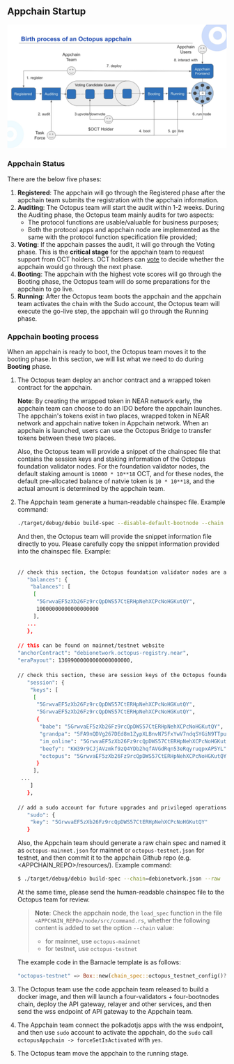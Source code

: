 ## Appchain Startup

![Appchain_Pipeline](../images/guides/appchain_pipeline.png)

### Appchain Status

There are the below five phases:

1. **Registered**: The appchain will go through the Registered phase after the appchain team submits the registration with the appchain information.
2. **Auditing**: The Octopus team will start the audit within 1-2 weeks. During the Auditing phase, the Octopus team mainly audits for two aspects:
    * The protocol functions are usable/valuable for business purposes;
    * Both the protocol apps and appchain node are implemented as the same with the protocol function specification file provided;
3. **Voting**: If the appchain passes the audit, it will go through the Voting phase. This is the **critical stage** for the appchain team to request support from OCT holders. OCT holders can [vote](./voting-appchain.md) to decide whether the appchain would go through the next phase.
4. **Booting**: The appchain with the highest vote scores will go through the Booting phase, the Octopus team will do some preparations for the appchain to go live.
5. **Running**: After the Octopus team boots the appchain and the appchain team activates the chain with the Sudo account,  the Octopus team will execute the go-live step, the appchain will go through the Running phase.

### Appchain booting process

When an appchain is ready to boot, the Octopus team moves it to the booting phase. In this section, we will list what we need to do during **Booting** phase.

1. The Octopus team deploy an anchor contract and a wrapped token contract for the appchain.

    **Note**: By creating the wrapped token in NEAR network early, the appchain team can choose to do an IDO before the appchain launches. The appchain's tokens exist in two places, wrapped token in NEAR network and appchain native token in Appchain network. When an appchain is launched, users can use the Octopus Bridge to transfer tokens between these two places.

    Also, the Octopus team will provide a snippet of the chainspec file that contains the session keys and staking information of the Octopus foundation validator nodes. For the foundation validator nodes, the default staking amount is `10000 * 10**18` OCT, and for these nodes, the default pre-allocated balance of natvie token is `10 * 10**18`, and the actual amount is determined by the appchain team.

2. The Appchain team generate a human-readable chainspec file. Example command:

   ```bash
   ./target/debug/debio build-spec --disable-default-bootnode --chain dev > debionetwork.json
   ```

   And then, the Octopus team will provide the snippet information file directly to you. Please carefully copy the snippet information provided into the chainspec file. Example:

   ```bash
   
   // check this section, the Octopus foundation validator nodes are allocated a small balance to cover transaction fees (for example, 10 $DBIO)
      "balances": {
       "balances": [
        [
         "5GrwvaEF5zXb26Fz9rcQpDWS57CtERHpNehXCPcNoHGKutQY",
         10000000000000000000
        ],
      ...
      },
      
   // this can be found on mainnet/testnet website   
   "anchorContract": "debionetwork.octopus-registry.near", 
   "eraPayout": 13699000000000000000000,
   
   // check this section, these are session keys of the Octopus foundation validator nodes
      "session": {
       "keys": [
        [
         "5GrwvaEF5zXb26Fz9rcQpDWS57CtERHpNehXCPcNoHGKutQY", 
         "5GrwvaEF5zXb26Fz9rcQpDWS57CtERHpNehXCPcNoHGKutQY", 
         {
          "babe": "5GrwvaEF5zXb26Fz9rcQpDWS57CtERHpNehXCPcNoHGKutQY", 
          "grandpa": "5FA9nQDVg267DEd8m1ZypXLBnvN7SFxYwV7ndqSYGiN9TTpu", 
          "im_online": "5GrwvaEF5zXb26Fz9rcQpDWS57CtERHpNehXCPcNoHGKutQY", 
          "beefy": "KW39r9CJjAVzmkf9zQ4YDb2hqfAVGdRqn53eRqyruqpxAP5YL", 
          "octopus": "5GrwvaEF5zXb26Fz9rcQpDWS57CtERHpNehXCPcNoHGKutQY" 
         }
        ],
    ...
       ]
      },
   
   // add a sudo account for future upgrades and privileged operations.(Don’t forget to add some balance to this account as well.)
      "sudo": {
       "key": "5GrwvaEF5zXb26Fz9rcQpDWS57CtERHpNehXCPcNoHGKutQY"
      }
   ```

    Also, the Appchain team should generate a raw chain spec and named it as `octopus-mainnet.json` for mainnet or `octopus-testnet.json` for testnet, and then commit it to the appchain Github repo (e.g. <APPCHAIN_REPO>/resources/). Example command:

    ```bash
    $ ./target/debug/debio build-spec --chain=debionetwork.json --raw  > octopus-testnet.json
    ```

    At the same time, please send the human-readable chainspec file to the Octopus team for review. 
    
   > **Note**: Check the appchain node, the `load_spec` function in the file `<APPCHAIN_REPO>/node/src/command.rs`, whether the following content is added to set the option `--chain` value:
    > * for mainnet, use `octopus-mainnet`
    > * for testnet, use `octopus-testnet`

   The example code in the Barnacle template is as follows:
   
    ```Rust
    "octopus-testnet" => Box::new(chain_spec::octopus_testnet_config()?),
    ```    

3. The Octopus team use the code appchain team released to build a docker image, and then will launch a four-validators + four-bootnodes chain, deploy the API gateway, relayer and other services, and then send the wss endpoint of API gateway to the Appchain team.

4. The Appchain team connect the polkadotjs apps with the wss endpoint, and then use `sudo` account to activate the appchain, do the `sudo` call `octopusAppchain -> forceSetIsActivated` with `yes`.

5. The Octopus team move the appchain to the running stage.